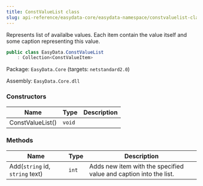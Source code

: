 ```yaml
---
title: ConstValueList class
slug: api-reference/easydata-core/easydata-namespace/constvaluelist-class
---
```


Represents list of availalbe values.  Each item contain the value itself and some caption representing this value.
```csharp
public class EasyData.ConstValueList
    : Collection<ConstValueItem>

```
Package: `EasyData.Core` (targets: `netstandard2.0`)

Assembly: `EasyData.Core.dll`

### Constructors

| Name | Type | Description | 
| --- | --- | --- | 
| ConstValueList() | `void` |  | 


### Methods

| Name | Type | Description | 
| --- | --- | --- | 
| Add(`string` id, `string` text) | `int` | Adds new item with the specified value and caption into the list. |